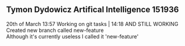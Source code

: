 ## **Tymon Dydowicz Artifical Intelligence 151936**
20th of March 13:57 Working on git tasks | 14:18 AND STILL WORKING\
Created new branch called new-feature\
Although it's currently useless I called it 'new-feature'
